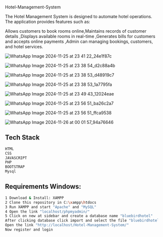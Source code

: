 Hotel-Management-System

The Hotel Management System is designed to automate hotel operations. The application provides features such as:

Allows customers to book rooms online,Maintains records of customer details ,Displays available rooms in real-time ,Generates bills for customers and accepts online payments ,Admin can managing bookings, customers, and hotel services.

![WhatsApp Image 2024-11-25 at 23 41 22_24e1f87c](https://github.com/user-attachments/assets/07704654-56e5-47d0-991d-899ecf21e3f2)

![WhatsApp Image 2024-11-25 at 23 38 54_d2c88a4b](https://github.com/user-attachments/assets/42c91225-6043-4a4d-9e01-d9040c0a06bb)

![WhatsApp Image 2024-11-25 at 23 38 53_d48919c7](https://github.com/user-attachments/assets/13bffdd1-f31c-4235-939c-9d6152eac9f7)

![WhatsApp Image 2024-11-25 at 23 38 53_1a7795fa](https://github.com/user-attachments/assets/ce938f6f-7d60-4cc7-9ab0-90f6f683f05f)

![WhatsApp Image 2024-11-25 at 23 49 43_12024eae](https://github.com/user-attachments/assets/906083c1-ba27-4bcd-b35d-e5ab85ec2518)

![WhatsApp Image 2024-11-25 at 23 56 51_ba26c2a7](https://github.com/user-attachments/assets/579ea636-c0fa-4dbe-95ea-2086b9a5a018)

![WhatsApp Image 2024-11-25 at 23 56 51_ffca9538](https://github.com/user-attachments/assets/c2207e38-78f7-409a-a066-68f335e2fa99)

![WhatsApp Image 2024-11-26 at 00 01 57_94a76646](https://github.com/user-attachments/assets/b5432ef3-d0f3-4c5b-9e49-cbf5a4cd0fc6)










## Tech Stack 

```sh
HTML
CSS
JAVASCRIPT
PHP
BOOTSTRAP
Mysql
```

## Requirements Windows:

```sh
1 Download & Install: XAMPP 
2 Clone this repository in C:\xampp\htdocs
3 Run XAMPP and start "Apache" and "MySQL"
4 Open the link "localhost/phpmyadmin/"
5 Click on new at sidebar and create a database name "bluebirdhotel"
After clicking database click import and select the file "bluebirdhotel.sql"
Open the link "http://localhost/Hotel-Management-System/"
Now register and login
```



